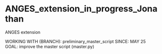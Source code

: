 # ANGES_extension_in_progress_Jonathan
ANGES extension 


WORKING WITH (BRANCH): preliminary_master_script 
SINCE: MAY 25
GOAL: improve the master script (master.py) 
